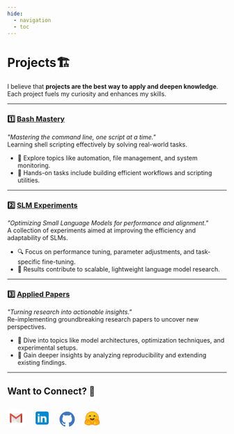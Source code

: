 ```yaml
---
hide:
  - navigation
  - toc
---
```


# **Projects🏗️**

I believe that **projects are the best way to apply and deepen knowledge**. Each project fuels my curiosity and enhances my skills.

---

### 1️⃣ [Bash Mastery](https://github.com/ParagEkbote/bash-mastery)  
 *"Mastering the command line, one script at a time."*  
Learning shell scripting effectively by solving real-world tasks.  
- 📂 Explore topics like automation, file management, and system monitoring.  
- 🌟 Hands-on tasks include building efficient workflows and scripting utilities.

---

### 2️⃣ [SLM Experiments](https://github.com/ParagEkbote/slm-experiments)  
 *"Optimizing Small Language Models for performance and alignment."*  
A collection of experiments aimed at improving the efficiency and adaptability of SLMs.  
- 🔍 Focus on performance tuning, parameter adjustments, and task-specific fine-tuning.  
- 🧪 Results contribute to scalable, lightweight language model research.

---

### 3️⃣ [Applied Papers](https://github.com/ParagEkbote/applied-papers)  
 *"Turning research into actionable insights."*  
Re-implementing groundbreaking research papers to uncover new perspectives.  
- 🧠 Dive into topics like model architectures, optimization techniques, and experimental setups.  
- 📜 Gain deeper insights by analyzing reproducibility and extending existing findings.

---

## **Want to Connect?** 🤝  

[<svg xmlns="http://www.w3.org/2000/svg" aria-label="Gmail" role="img"  viewBox="0 0 512 512" fill="#000000" width="40" height="40"><rect width="512" height="512" rx="15%" fill="#ffffff"></rect><path fill="#f2f2f2" d="M120 392V151.075h272V392"></path><path fill-opacity=".05" d="M256 285L120 392l-4-212"></path><path fill="#d54c3f" d="M120 392H97c-12 0-22-10-22-23V143h45z"></path><path fill-opacity=".08" d="M317 392h77V159H82"></path><path fill="#f2f2f2" d="M97 121h318L256 234"></path><path fill="#b63524" d="M392 392h23c12 0 22-10 22-23V143h-45z"></path><path fill="none" stroke="#de5145" stroke-linecap="round" stroke-width="44" d="M97 143l159 115 159-115"></path></svg>](mailto:paragekbote23@gmail.com)&nbsp;&nbsp;&nbsp;
[<svg xmlns="http://www.w3.org/2000/svg" x="0px" y="0px" width="40" height="40" viewBox="0 0 48 48"><path fill="#0288D1" d="M42,37c0,2.762-2.238,5-5,5H11c-2.761,0-5-2.238-5-5V11c0-2.762,2.239-5,5-5h26c2.762,0,5,2.238,5,5V37z"></path><path fill="#FFF" d="M12 19H17V36H12zM14.485 17h-.028C12.965 17 12 15.888 12 14.499 12 13.08 12.995 12 14.514 12c1.521 0 2.458 1.08 2.486 2.499C17 15.887 16.035 17 14.485 17zM36 36h-5v-9.099c0-2.198-1.225-3.698-3.192-3.698-1.501 0-2.313 1.012-2.707 1.99C24.957 25.543 25 26.511 25 27v9h-5V19h5v2.616C25.721 20.5 26.85 19 29.738 19c3.578 0 6.261 2.25 6.261 7.274L36 36 36 36z"></path></svg>](https://www.linkedin.com/in/parag-ekbote/)&nbsp;&nbsp;&nbsp;
[<svg viewBox="0 -0.5 48 48" x="0px" y="0px" width="35" height="35" version="1.1" xmlns="http://www.w3.org/2000/svg" xmlns:xlink="http://www.w3.org/1999/xlink" fill="#000000"><g id="SVGRepo_bgCarrier" stroke-width="0"></g><g id="SVGRepo_tracerCarrier" stroke-linecap="round" stroke-linejoin="round"></g><g id="SVGRepo_iconCarrier"> <title>Github-color</title> <desc>Created with Sketch.</desc> <defs> </defs> <g id="Icons" stroke="none" stroke-width="1" fill="none" fill-rule="evenodd"> <g id="Color-" transform="translate(-700.000000, -560.000000)" fill="#3E75C3"> <path d="M723.9985,560 C710.746,560 700,570.787092 700,584.096644 C700,594.740671 706.876,603.77183 716.4145,606.958412 C717.6145,607.179786 718.0525,606.435849 718.0525,605.797328 C718.0525,605.225068 718.0315,603.710086 718.0195,601.699648 C711.343,603.155898 709.9345,598.469394 709.9345,598.469394 C708.844,595.686405 707.2705,594.94548 707.2705,594.94548 C705.091,593.450075 707.4355,593.480194 707.4355,593.480194 C709.843,593.650366 711.1105,595.963499 711.1105,595.963499 C713.2525,599.645538 716.728,598.58234 718.096,597.964902 C718.3135,596.407754 718.9345,595.346062 719.62,594.743683 C714.2905,594.135281 708.688,592.069123 708.688,582.836167 C708.688,580.205279 709.6225,578.054788 711.1585,576.369634 C710.911,575.759726 710.0875,573.311058 711.3925,569.993458 C711.3925,569.993458 713.4085,569.345902 717.9925,572.46321 C719.908,571.928599 721.96,571.662047 724.0015,571.651505 C726.04,571.662047 728.0935,571.928599 730.0105,572.46321 C734.5915,569.345902 736.603,569.993458 736.603,569.993458 C737.9125,573.311058 737.089,575.759726 736.8415,576.369634 C738.3805,578.054788 739.309,580.205279 739.309,582.836167 C739.309,592.091712 733.6975,594.129257 728.3515,594.725612 C729.2125,595.469549 729.9805,596.939353 729.9805,599.18773 C729.9805,602.408949 729.9505,605.006706 729.9505,605.797328 C729.9505,606.441873 730.3825,607.191834 731.6005,606.9554 C741.13,603.762794 748,594.737659 748,584.096644 C748,570.787092 737.254,560 723.9985,560" id="Github"> </path> </g> </g> </g></svg>](https://github.com/ParagEkbote/)&nbsp;&nbsp;&nbsp;
[<svg viewBox="0 -0.5 48 48" xmlns="http://www.w3.org/2000/svg" x="0px" y="0px" width="40" height="40" viewBox="0 0 48 48">
<path fill="#fff" d="M45.898,36.731c0.354,1.015,0.269,2.096-0.203,3.037c-0.34,0.686-0.826,1.217-1.42,1.692	c-0.717,0.564-1.609,1.043-2.684,1.504c-1.283,0.545-2.849,1.058-3.567,1.246c-1.835,0.475-3.599,0.776-5.388,0.79	c-2.557,0.023-4.76-0.578-6.326-2.115c-0.811,0.099-1.632,0.155-2.458,0.155c-0.783,0-1.557-0.047-2.326-0.141	c-1.571,1.528-3.765,2.125-6.312,2.101c-1.788-0.014-3.552-0.315-5.392-0.79c-0.712-0.188-2.279-0.7-3.562-1.246	c-1.076-0.461-1.967-0.94-2.68-1.504c-0.599-0.475-1.085-1.006-1.425-1.692c-0.467-0.94-0.557-2.021-0.198-3.037	c-0.33-0.776-0.415-1.664-0.156-2.646c0.118-0.446,0.311-0.86,0.557-1.227c-0.052-0.193-0.094-0.39-0.123-0.606	c-0.179-1.288,0.269-2.463,1.113-3.375c0.415-0.456,0.863-0.771,1.33-0.973c-0.344-1.457-0.524-2.957-0.524-4.489	c0-10.839,8.817-19.625,19.696-19.625c3.736,0,7.232,1.034,10.214,2.839c0.538,0.329,1.066,0.682,1.571,1.058	c0.25,0.188,0.5,0.381,0.741,0.583c0.245,0.197,0.486,0.404,0.717,0.616c0.698,0.635,1.354,1.316,1.953,2.045	c0.203,0.24,0.396,0.489,0.585,0.743c0.382,0.503,0.736,1.025,1.061,1.565c0.495,0.809,0.929,1.655,1.307,2.534	c0.25,0.588,0.467,1.189,0.66,1.805c0.288,0.921,0.51,1.871,0.661,2.849c0.047,0.324,0.09,0.653,0.123,0.982	c0.066,0.658,0.104,1.326,0.104,2.007c0,1.514-0.179,2.999-0.514,4.433c0.519,0.202,1.01,0.531,1.467,1.029	c0.844,0.912,1.293,2.092,1.113,3.38c-0.028,0.212-0.071,0.409-0.123,0.602c0.245,0.367,0.439,0.78,0.557,1.227	C46.309,35.067,46.224,35.955,45.898,36.731z"></path><linearGradient id="G0Jpwzc9gkuJdD7CvJwJVa_sop9ROXku5bb_gr1" x1="5.66" x2="42.193" y1="23.549" y2="23.549" gradientUnits="userSpaceOnUse"><stop offset="0" stop-color="#ff8100"></stop><stop offset="1" stop-color="#ff8100"></stop></linearGradient><path fill="url(#G0Jpwzc9gkuJdD7CvJwJVa_sop9ROXku5bb_gr1)" d="M40.307,23.548c0-8.992-7.334-16.281-16.381-16.281S7.546,14.557,7.546,23.548	s7.334,16.281,16.381,16.281S40.307,32.54,40.307,23.548z M5.66,23.548c0-10.027,8.178-18.155,18.266-18.155	s18.266,8.128,18.266,18.155s-8.178,18.155-18.266,18.155S5.66,33.575,5.66,23.548z"></path><linearGradient id="G0Jpwzc9gkuJdD7CvJwJVb_sop9ROXku5bb_gr2" x1="13.866" x2="35.058" y1="8.398" y2="40.313" gradientUnits="userSpaceOnUse"><stop offset="0" stop-color="#ffd21e"></stop><stop offset=".364" stop-color="#feca17"></stop><stop offset=".941" stop-color="#fbb302"></stop><stop offset="1" stop-color="#fbb000"></stop></linearGradient><path fill="url(#G0Jpwzc9gkuJdD7CvJwJVb_sop9ROXku5bb_gr2)" d="M23.926,39.921	c9.104,0,16.484-7.33,16.484-16.373S33.03,7.176,23.926,7.176S7.442,14.506,7.442,23.548S14.823,39.921,23.926,39.921z"></path><linearGradient id="G0Jpwzc9gkuJdD7CvJwJVc_sop9ROXku5bb_gr3" x1="4.956" x2="20.549" y1="34.897" y2="34.897" gradientUnits="userSpaceOnUse"><stop offset="0" stop-color="#ffd21e"></stop><stop offset=".364" stop-color="#feca17"></stop><stop offset=".941" stop-color="#fbb302"></stop><stop offset="1" stop-color="#fbb000"></stop></linearGradient><path fill="url(#G0Jpwzc9gkuJdD7CvJwJVc_sop9ROXku5bb_gr3)" d="M19.667,39.803	c1.3-1.876,1.208-3.284-0.576-5.038c-1.784-1.754-2.822-4.32-2.822-4.32s-0.388-1.49-1.271-1.353	c-0.883,0.137-1.532,2.364,0.318,3.727c1.85,1.362-0.369,2.288-1.08,1.008c-0.712-1.279-2.656-4.568-3.664-5.197	c-1.008-0.629-1.717-0.277-1.48,1.02c0.238,1.297,4.452,4.439,4.042,5.119c-0.41,0.68-1.855-0.799-1.855-0.799	s-4.522-4.049-5.506-2.994c-0.985,1.055,0.747,1.939,3.214,3.409c2.468,1.469,2.659,1.858,2.309,2.414	c-0.351,0.556-5.797-3.963-6.309-2.047c-0.511,1.916,5.559,2.472,5.184,3.794c-0.375,1.323-4.276-2.503-5.074-1.012	c-0.798,1.491,5.505,3.243,5.556,3.256C12.69,41.308,17.861,42.409,19.667,39.803z"></path><linearGradient id="G0Jpwzc9gkuJdD7CvJwJVd_sop9ROXku5bb_gr4" x1="3.166" x2="22.381" y1="34.962" y2="34.962" gradientUnits="userSpaceOnUse"><stop offset="0" stop-color="#ff8100"></stop><stop offset="1" stop-color="#ff8100"></stop></linearGradient><path fill="url(#G0Jpwzc9gkuJdD7CvJwJVd_sop9ROXku5bb_gr4)" d="M9.759,26.511	c-0.759,0-1.438,0.31-1.911,0.872c-0.293,0.348-0.598,0.909-0.623,1.749C6.906,29.041,6.6,28.99,6.314,28.99	c-0.727,0-1.383,0.277-1.847,0.78c-0.596,0.645-0.861,1.438-0.746,2.232c0.055,0.378,0.182,0.717,0.372,1.03	c-0.4,0.322-0.695,0.77-0.838,1.309c-0.112,0.423-0.226,1.303,0.371,2.209c-0.038,0.059-0.074,0.121-0.107,0.184	c-0.359,0.677-0.382,1.443-0.065,2.156c0.481,1.08,1.675,1.932,3.994,2.845c1.443,0.568,2.763,0.932,2.774,0.935	c1.907,0.492,3.632,0.741,5.125,0.741c2.745,0,4.71-0.835,5.841-2.483c1.82-2.653,1.56-5.08-0.795-7.419	c-1.303-1.294-2.17-3.203-2.35-3.622c-0.364-1.24-1.326-2.619-2.925-2.619h0c-0.135,0-0.271,0.011-0.405,0.032	c-0.701,0.109-1.313,0.51-1.75,1.113c-0.472-0.583-0.931-1.047-1.346-1.309C10.991,26.711,10.366,26.511,9.759,26.511z M9.759,28.375c0.239,0,0.531,0.101,0.853,0.304c1,0.63,2.93,3.927,3.636,5.209c0.237,0.43,0.641,0.611,1.006,0.611	c0.723,0,1.287-0.714,0.066-1.622c-1.836-1.366-1.192-3.598-0.316-3.735c0.038-0.006,0.076-0.009,0.113-0.009	c0.797,0,1.149,1.365,1.149,1.365s1.03,2.572,2.801,4.33c1.77,1.758,1.862,3.17,0.572,5.05c-0.88,1.282-2.565,1.45-4.291,1.45	c-1.791,0-3.629-0.314-4.658-0.579c-0.051-0.013-6.303-1.652-5.511-3.147c0.133-0.251,0.353-0.352,0.629-0.352	c1.116,0,3.146,1.65,4.018,1.65c0.195,0,0.34-0.15,0.397-0.351c0.388-1.389-5.661-1.815-5.153-3.735	c0.09-0.34,0.332-0.478,0.674-0.477c1.475,0,4.783,2.577,5.476,2.577c0.053,0,0.091-0.015,0.112-0.048	c0.347-0.557,0.187-1.011-2.261-2.484c-2.449-1.473-4.198-2.295-3.22-3.352c0.113-0.122,0.272-0.176,0.466-0.176	c1.487,0,4.999,3.177,4.999,3.177s0.948,0.98,1.522,0.98c0.132,0,0.244-0.052,0.32-0.179c0.406-0.681-3.776-3.831-4.012-5.13	C8.984,28.821,9.255,28.375,9.759,28.375z"></path><linearGradient id="G0Jpwzc9gkuJdD7CvJwJVe_sop9ROXku5bb_gr5" x1="27.223" x2="42.816" y1="34.897" y2="34.897" gradientUnits="userSpaceOnUse"><stop offset="0" stop-color="#ffd21e"></stop><stop offset=".364" stop-color="#feca17"></stop><stop offset=".941" stop-color="#fbb302"></stop><stop offset="1" stop-color="#fbb000"></stop></linearGradient><path fill="url(#G0Jpwzc9gkuJdD7CvJwJVe_sop9ROXku5bb_gr5)" d="M28.105,39.803	c-1.3-1.876-1.208-3.284,0.576-5.038c1.784-1.754,2.822-4.32,2.822-4.32s0.388-1.49,1.271-1.353	c0.883,0.137,1.532,2.364-0.318,3.727c-1.85,1.362,0.368,2.288,1.08,1.008c0.712-1.279,2.656-4.568,3.664-5.197	c1.008-0.629,1.717-0.277,1.48,1.02c-0.238,1.297-4.452,4.439-4.042,5.119c0.41,0.68,1.855-0.799,1.855-0.799	S41.016,29.92,42,30.975c0.984,1.055-0.747,1.939-3.214,3.409c-2.468,1.469-2.659,1.858-2.309,2.414	c0.351,0.556,5.797-3.963,6.309-2.047c0.511,1.916-5.559,2.472-5.184,3.794c0.375,1.323,4.276-2.503,5.074-1.012	c0.798,1.491-5.505,3.243-5.556,3.256C35.083,41.308,29.912,42.409,28.105,39.803z"></path><linearGradient id="G0Jpwzc9gkuJdD7CvJwJVf_sop9ROXku5bb_gr6" x1="25.391" x2="44.607" y1="34.962" y2="34.962" gradientUnits="userSpaceOnUse"><stop offset="0" stop-color="#ff8100"></stop><stop offset="1" stop-color="#ff8100"></stop></linearGradient><path fill="url(#G0Jpwzc9gkuJdD7CvJwJVf_sop9ROXku5bb_gr6)" d="M38.014,26.511	c0.759,0,1.437,0.31,1.911,0.872c0.293,0.348,0.598,0.909,0.623,1.749c0.318-0.091,0.624-0.142,0.91-0.142	c0.727,0,1.383,0.277,1.847,0.78c0.596,0.645,0.861,1.438,0.746,2.232c-0.055,0.378-0.182,0.717-0.372,1.03	c0.4,0.322,0.695,0.77,0.838,1.309c0.112,0.423,0.226,1.303-0.371,2.209c0.038,0.059,0.074,0.121,0.107,0.184	c0.359,0.677,0.382,1.443,0.065,2.156c-0.481,1.08-1.675,1.932-3.994,2.845c-1.443,0.568-2.763,0.932-2.774,0.935	c-1.907,0.492-3.632,0.741-5.126,0.741c-2.745,0-4.71-0.835-5.841-2.483c-1.82-2.653-1.56-5.08,0.795-7.419	c1.303-1.294,2.17-3.203,2.35-3.622c0.364-1.24,1.326-2.619,2.925-2.619h0c0.135,0,0.271,0.011,0.405,0.032	c0.7,0.109,1.313,0.51,1.75,1.113c0.472-0.583,0.931-1.047,1.346-1.309C36.781,26.711,37.406,26.511,38.014,26.511z M38.014,28.375	c-0.239,0-0.531,0.101-0.853,0.304c-1,0.63-2.93,3.927-3.636,5.209c-0.237,0.43-0.641,0.611-1.006,0.611	c-0.723,0-1.287-0.714-0.066-1.622c1.837-1.366,1.192-3.598,0.316-3.735c-0.038-0.006-0.076-0.009-0.113-0.009	c-0.797,0-1.149,1.365-1.149,1.365s-1.031,2.572-2.801,4.33c-1.77,1.758-1.862,3.17-0.572,5.05c0.88,1.282,2.565,1.45,4.291,1.45	c1.791,0,3.629-0.314,4.658-0.579c0.051-0.013,6.303-1.652,5.511-3.147c-0.133-0.251-0.353-0.352-0.629-0.352	c-1.116,0-3.146,1.65-4.018,1.65c-0.195,0-0.34-0.15-0.397-0.351c-0.388-1.389,5.661-1.815,5.153-3.735	c-0.09-0.34-0.332-0.478-0.674-0.477c-1.475,0-4.783,2.577-5.476,2.577c-0.053,0-0.091-0.015-0.112-0.048	c-0.347-0.557-0.187-1.011,2.261-2.484c2.449-1.473,4.198-2.295,3.22-3.352c-0.112-0.122-0.272-0.176-0.466-0.176	c-1.487,0-4.999,3.177-4.999,3.177s-0.948,0.98-1.521,0.98c-0.132,0-0.244-0.052-0.32-0.179c-0.406-0.681,3.776-3.831,4.012-5.13	C38.789,28.821,38.517,28.375,38.014,28.375z"></path><linearGradient id="G0Jpwzc9gkuJdD7CvJwJVg_sop9ROXku5bb_gr7" x1="17.867" x2="30.099" y1="26.353" y2="26.353" gradientUnits="userSpaceOnUse"><stop offset="0" stop-color="#41474a"></stop><stop offset="1" stop-color="#323538"></stop></linearGradient><path fill="url(#G0Jpwzc9gkuJdD7CvJwJVg_sop9ROXku5bb_gr7)" d="M30.099,24.186	c0-2.109-2.735,1.105-6.116,1.119c-3.381-0.014-6.116-3.228-6.116-1.119c0,1.398,0.669,3.672,2.465,5.051	c0.357-1.23,2.322-2.215,2.603-2.074c0.4,0.201,0.377,0.76,1.048,1.252c0.671-0.492,0.648-1.05,1.048-1.252	c0.281-0.141,2.245,0.844,2.602,2.074C29.43,27.857,30.099,25.584,30.099,24.186L30.099,24.186z"></path><linearGradient id="G0Jpwzc9gkuJdD7CvJwJVh_sop9ROXku5bb_gr8" x1="20.333" x2="27.634" y1="28.782" y2="28.782" gradientUnits="userSpaceOnUse"><stop offset="0" stop-color="#f52537"></stop><stop offset="1" stop-color="#c8202c"></stop></linearGradient><path fill="url(#G0Jpwzc9gkuJdD7CvJwJVh_sop9ROXku5bb_gr8)" d="M25.031,27.163	c-0.4,0.201-0.377,0.76-1.048,1.252c-0.67-0.492-0.648-1.05-1.048-1.252c-0.281-0.141-2.245,0.844-2.602,2.074	c0.908,0.697,2.105,1.166,3.649,1.178c0,0,0.001,0,0.001,0c0,0,0.001,0,0.001,0c1.544-0.011,2.741-0.48,3.649-1.178	C27.277,28.007,25.312,27.021,25.031,27.163L25.031,27.163z"></path><linearGradient id="G0Jpwzc9gkuJdD7CvJwJVi_sop9ROXku5bb_gr9" x1="33.371" x2="36.401" y1="19.739" y2="19.739" gradientUnits="userSpaceOnUse"><stop offset="0" stop-color="#ff8100"></stop><stop offset="1" stop-color="#ff8100"></stop></linearGradient><path fill="url(#G0Jpwzc9gkuJdD7CvJwJVi_sop9ROXku5bb_gr9)" d="M34.886,21.254	c0.837,0,1.515-0.678,1.515-1.515c0-0.837-0.678-1.515-1.515-1.515c-0.837,0-1.515,0.678-1.515,1.515	C33.371,20.576,34.05,21.254,34.886,21.254z"></path><linearGradient id="G0Jpwzc9gkuJdD7CvJwJVj_sop9ROXku5bb_gr10" x1="11.541" x2="14.571" y1="19.739" y2="19.739" gradientUnits="userSpaceOnUse"><stop offset="0" stop-color="#ff8100"></stop><stop offset="1" stop-color="#ff8100"></stop></linearGradient><path fill="url(#G0Jpwzc9gkuJdD7CvJwJVj_sop9ROXku5bb_gr10)" d="M13.056,21.254	c0.837,0,1.515-0.678,1.515-1.515c0-0.837-0.678-1.515-1.515-1.515c-0.837,0-1.515,0.678-1.515,1.515	C11.541,20.576,12.219,21.254,13.056,21.254z"></path><linearGradient id="G0Jpwzc9gkuJdD7CvJwJVk_sop9ROXku5bb_gr11" x1="27.53" x2="32.24" y1="18.015" y2="18.015" gradientUnits="userSpaceOnUse"><stop offset="0" stop-color="#41474a"></stop><stop offset="1" stop-color="#323538"></stop></linearGradient><path fill="url(#G0Jpwzc9gkuJdD7CvJwJVk_sop9ROXku5bb_gr11)" d="M29.545,19.08	c0.6,0.211,0.839,1.442,1.445,1.12c1.148-0.609,1.584-2.031,0.974-3.176c-0.611-1.145-2.036-1.58-3.185-0.971	c-1.148,0.609-1.584,2.031-0.974,3.176C28.094,19.77,29.009,18.891,29.545,19.08z"></path><linearGradient id="G0Jpwzc9gkuJdD7CvJwJVl_sop9ROXku5bb_gr12" x1="15.757" x2="20.467" y1="18.015" y2="18.015" gradientUnits="userSpaceOnUse"><stop offset="0" stop-color="#41474a"></stop><stop offset="1" stop-color="#323538"></stop></linearGradient><path fill="url(#G0Jpwzc9gkuJdD7CvJwJVl_sop9ROXku5bb_gr12)" d="M18.451,19.08	c-0.6,0.211-0.839,1.442-1.445,1.12c-1.148-0.609-1.584-2.031-0.974-3.176c0.611-1.145,2.036-1.58,3.185-0.971	c1.148,0.609,1.584,2.031,0.974,3.176C19.903,19.77,18.988,18.891,18.451,19.08z"></path></svg>](https://huggingface.co/AINovice2005)
---
